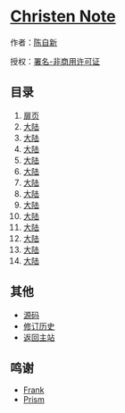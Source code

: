 # [Christen Note]()

作者：[陈自新](http://chenzixin.com)

授权：<a rel="license" href="http://creativecommons.org/licenses/by-nc/4.0/">署名-非商用许可证</a>

## 目录
1. [扉页](#README)
1. [大陆](#docs/mov-china)
1. [大陆](#docs/mov-taiwan)
1. [大陆](#docs/mov-hongkong)
1. [大陆](#docs/mov-america)
1. [大陆](#docs/mov-britain)
1. [大陆](#docs/mov-france)
1. [大陆](#docs/mov-germany)
1. [大陆](#docs/mov-korea)
1. [大陆](#docs/mov-russia)
1. [大陆](#docs/mov-japan)
1. [大陆](#docs/mov-india)
1. [大陆](#docs/mov-thailand)
1. [大陆](#docs/mov-other)

## 其他
- [源码](https://github.com/hiclick/hiclick.github.com)
- [修订历史](https://github.com/hiclick/hiclick.github.com/graphs/commit-activity)
- [返回主站](http://christen.cn)

## 鸣谢
- [Frank](http://www.ruanyifeng.com/home.html)
- [Prism](http://christen.cn/doc/prism.html)
